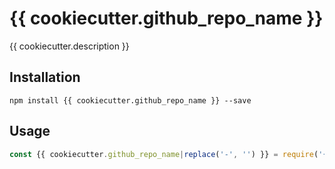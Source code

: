 # {{ cookiecutter.github_repo_name }}

{{ cookiecutter.description }}

## Installation

```
npm install {{ cookiecutter.github_repo_name }} --save
```

## Usage

<!-- eslint-disable strict -->

```js
const {{ cookiecutter.github_repo_name|replace('-', '') }} = require('{{ cookiecutter.github_repo_name }}')
```
